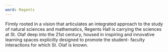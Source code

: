 ```yaml
---
word: Regents
---
```


Firmly rooted in a vision that articulates an integrated approach to the study of natural sciences and mathematics, Regents Hall is carrying the sciences at St. Olaf deep into the 21st century, housed in inspiring and innovative learning spaces explicitly designed to promote the student- faculty interactions for which St. Olaf is known.
